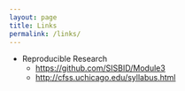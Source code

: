 ```yaml
---
layout: page
title: Links
permalink: /links/
---
```



- Reproducible Research 
    -  https://github.com/SISBID/Module3
    -  http://cfss.uchicago.edu/syllabus.html


